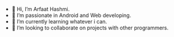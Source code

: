 - 👋 Hi, I’m Arfaat Hashmi. 
- 👀 I’m passionate in Android and Web developing.
- 🌱 I’m currently learning whatever i can.
- 💞️ I’m looking to collaborate on projects with other programmers.
<!---
arfaat28/arfaat28 is a ✨ special ✨ repository because its `README.md` (this file) appears on your GitHub profile.
You can click the Preview link to take a look at your changes.
--->
